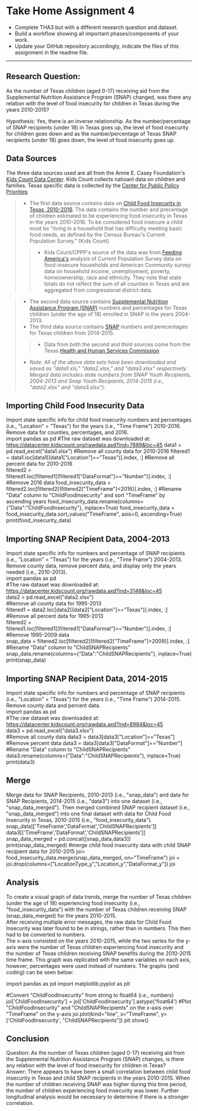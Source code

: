 # **Take Home Assignment 4**
- Complete THA3 but with a different research question and dataset.
- Build a workflow showing all important phases/components of your work.
- Update your GitHub repository accordingly, indicate the files of this assignment in the readme file.
---

## **Research Question:** 
As the number of Texas children (aged 0-17) receiving aid from the Supplemental Nutrition Assistance Program (SNAP) changed, was there any relation with the level of food insecurity for children in Texas during the years 2010-2015?

Hypothesis: Yes, there is an inverse relationship. As the number/percentage of SNAP recipients (under 18) in Texas goes up, the level of food insecurity for children goes down and as the number/percentage of Texas SNAP recipients (under 18) goes down, the level of food insecurity goes up.

## **Data Sources**
The three data sources used are all from the Annie E. Casey Foundation's [Kids Count Data Center](https://datacenter.kidscount.org/). Kids Count collects natioanl data on children and families. Texas specific data is collected by the [Center for Public Policy Priorities](https://forabettertexas.org/kidscount.html)
> - The first data source contains data on [Child Food Insecurity in Texas, 2010-2016](https://datacenter.kidscount.org/data/tables/7889-child-food-insecurity?loc=45&loct=2#detailed/2/any/false/870,573,869,36,868,867,133/any/15218,15219). The data contains the number and precentage of children estimated to be experiencing food insecurity in Texas in the years 2010-2016. To be considered food insecure a child must be "living in a household that has difficulty meeting basic food needs, as defined by the Census Bureau's Current Population Survey." (Kids Count)
>> - Kids Count/CPPP's source of the data was from [Feeding America's](https://www.feedingamerica.org/) analysis of Current Population Survey data on food-insecure households and American Community survey data on household income, unemployment, poverty, homeownership, race and ethnicity. They note that state totals do not reflect the sum of all counties in Texas and are aggregated from congressional district data.

> - The second data source contains [Supplemental Nutrition Assistance Program (SNAP)](https://datacenter.kidscount.org/data/tables/3148-supplemental-nutrition-assistance-snap-formerly-food-stamps-recipients-0-17?loc=45&loct=2l) numbers and percentages for Texas children (under the age of 18) enrolled in SNAP in the years 2004-2013.
> - The third data source contains [SNAP](https://datacenter.kidscount.org/data/tables/8984-supplemental-nutrition-assistance-snap-formerly-food-stamps-recipients-0-17?loc=45&loct=2) numbers and perecentages for Texas children from 2014-2015.
>> - Data from both the second and third sources come from the Texas [Health and Human Services Commission](https://hhs.texas.gov) 
> - *Note: All of the above data sets have been downloaded and saved as "data1.xls," "data2.xlsx," and "data3.xlsx" respectively. Merged data includes state numbers from SNAP Youth Recipients, 2004-2013  and Snap Youth Recipients, 2014-2015 (i.e., "data2.xlsx" and "data3.xlsx").*

## **Importing Child Food Insecurity Data**
Import state specific info for child food insecurity numbers and percentages (i.e., "Location" = "Texas") for the years (i.e., "Time Frame") 2010-2016. Remove data for counties, percentages, and 2016.
<br>
import pandas as pd
#The raw dataset was downloaded at: https://datacenter.kidscount.org/rawdata.axd?ind=7889&loc=45
data1 = pd.read_excel("data1.xlsx")
#Remove all county data for 2010-2016
filtered1 = data1.loc[data1[(data1["Location"]=="Texas")].index, :]
 #Remove all percent data for 2010-2016<br>
filtered2 = filtered1.loc[filtered1[(filtered1["DataFormat"]=="Number")].index, :]
 #Remove 2016 data
food_insecurity_data = filtered2.loc[filtered2[(filtered2["TimeFrame"]<2016)].index, :]
 #Rename "Data" column to "ChildFoodInsecurity" and sort "TimeFrame" by ascending years
food_insecurity_data.rename(columns={"Data":"ChildFoodInsecurity"}, inplace=True)
food_insecurity_data = food_insecurity_data.sort_values("TimeFrame", axis=0, ascending=True)
print(food_insecurity_data)


## **Importing SNAP Recipient Data, 2004-2013**
Import state specific info for numbers and percentage of SNAP recipients (i.e., "Location" = "Texas") for the years (i.e., "Time Frame") 2004-2013. Remove county data, remove percent data, and display only the years needed (i.e., 2010-2013).<br>
import pandas as pd<br>
 #The raw dataset was downloaded at: https://datacenter.kidscount.org/rawdata.axd?ind=3148&loc=45<br>
data2 = pd.read_excel("data2.xlsx")<br>
 #Remove all county data for 1995-2013<br>
filtered1 = data2.loc[data2[(data2["Location"]=="Texas")].index, :]<br>
 #Remove all percent data for 1995-2013<br>
filtered2 = filtered1.loc[filtered1[(filtered1["DataFormat"]=="Number")].index, :]<br>
 #Remove 1995-2009 data<br>
snap_data = filtered2.loc[filtered2[(filtered2["TimeFrame"]>2009)].index, :]<br>
 #Rename "Data" column to "ChildSNAPRecipients"<br>
snap_data.rename(columns={"Data":"ChildSNAPRecipients"}, inplace=True)<br>
print(snap_data)

## **Importing SNAP Recipient Data, 2014-2015**
Import state specific info for numbers and percentage of SNAP recipients (i.e., "Location" = "Texas") for the years (i.e., "Time Frame") 2014-2015. Remove county data and percent data.<br>
import pandas as pd<br>
 #The raw dataset was downloaded at: https://datacenter.kidscount.org/rawdata.axd?ind=8984&loc=45<br>
data3 = pd.read_excel("data3.xlsx")<br>
#Remove all county data
data3 = data3[data3["Location"]=="Texas"]<br>
#Remove percent data
data3 = data3[data3["DataFormat"]=="Number"]<br>
#Rename "Data" column to "ChildSNAPRecipients"<br>
data3.rename(columns={"Data":"ChildSNAPRecipients"}, inplace=True)<br>
print(data3)

## **Merge**
Merge data for SNAP Recipients, 2010-2013 (i.e., "snap_data") and data for SNAP Recipients, 2014-2015 (i.e., "data3") into one dataset (i.e., "snap_data_merged"). Then merged combined SNAP recipient dataset (i.e., "snap_data_merged") into one final dataset with data for Child Food Insecurity in Texas, 2010-2015 (i.e., "food_insecurity_data").<br>
snap_data[['TimeFrame','DataFormat','ChildSNAPRecipients']]
data3[['TimeFrame','DataFormat','ChildSNAPRecipients']]
snap_data_merged = pd.concat([snap_data,data3])
print(snap_data_merged)
 #merge child food insecurity data with child SNAP recipient data for 2010-2015
joi= food_insecurity_data.merge(snap_data_merged, on="TimeFrame")
joi = joi.drop(columns=["LocationType_y","Location_y","DataFormat_y"])
joi

## **Analysis**
To create a visual graph of data trends, merge the number of Texas children (under the age of 18) experiencing food insecurity (i.e., "food_insecurity_data") with the number of Texas children receiving SNAP (snap_data_merged) for the years 2010-2015. <br>
After receiving multiple error messages, the raw data for Child Food Insecurity was later found to be in strings, rather than in numbers. This then had to be converted to numbers.<br>
The x-axis consisted on the years 2010-2015, while the two series for the y-axis were the number of Texas children experiencing food insecurity and the number of Texas children receiving SNAP benefits during the 2010-2015 time frame. This graph was replicated with the same variables on each axis, however, percentages were used instead of numbers. The graphs (and coding) can be seen below:<br>

import pandas as pd
import matplotlib.pyplot as plt

 #Convert "ChildFoodInsecurity" from string to float64 (i.e., numbers)
joi['ChildFoodInsecurity'] = joi['ChildFoodInsecurity'].astype('float64') 
 #Plot "ChildFoodInsecurity" and "ChildSNAPRecipients" on the x-axis over "TimeFrame" on the y-axis 
joi.plot(kind="line", x="TimeFrame", y=['ChildFoodInsecurity', "ChildSNAPRecipients"])
plt.show()

## **Conclusion**
Question: As the number of Texas children (aged 0-17) receiving aid from the Supplemental Nutrition Assistance Program (SNAP) changes, is there any relation with the level of food insecurity for children in Texas?<br>
Answer: There appears to have been a small correlation between child food insecurity in Texas and child SNAP recipients in the years 2010-2015. When the number of children receiving SNAP was higher during this time period, the number of children experiencing food insecurity was lower. Further longitudinal analysis would be necessary to determine if there is a stronger correlation.
